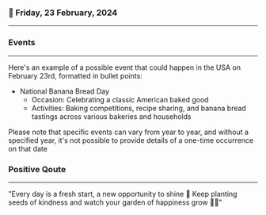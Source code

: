 ### 📅 Friday, 23 February, 2024
------
### Events
------
Here's an example of a possible event that could happen in the USA on February 23rd, formatted in bullet points:

- National Banana Bread Day
  - Occasion: Celebrating a classic American baked good
  - Activities: Baking competitions, recipe sharing, and banana bread tastings across various bakeries and households

Please note that specific events can vary from year to year, and without a specified year, it's not possible to provide details of a one-time occurrence on that date
### Positive Qoute
------
"Every day is a fresh start, a new opportunity to shine 🌟 Keep planting seeds of kindness and watch your garden of happiness grow 🌱😊"
